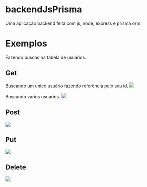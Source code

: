 # backendJsPrisma
Uma aplicação backend feita com js, node, express e prisma orm.

<h1> Exemplos </h1>
<p> Fazendo buscas na tabela de usuários. </p>

<h2> Get </h2>
<p> Buscando um unico usuário fazendo referência pelo seu id. </h3>
<img src="./exemple/imgs/Captura de Tela 2024-02-27 às 12.29.04.png" />

<p> Buscando varios usuários. </h3>
<img src="./exemple/imgs/Captura de Tela 2024-02-27 às 12.30.25.png" />

<h2> Post </h2>
<img src="./exemple/imgs/Captura de Tela 2024-02-27 às 12.29.24.png" />

<h2> Put </h2>
<img src="./exemple/imgs/Captura de Tela 2024-02-27 às 12.29.37.png" />

<h2> Delete </h2>
<img src="./exemple/imgs/Captura de Tela 2024-02-27 às 12.29.49.png" />